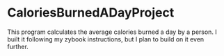 # CaloriesBurnedADayProject
This program calculates the average calories burned a day by a person. I built it following my zybook instructions, but I plan to build on it even further.
